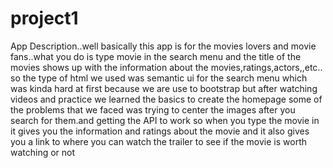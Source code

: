 # project1
App Description..well basically this app is for the movies lovers and movie fans..what you do is type movie in the search menu and the title of the movies shows up with the information about the movies,ratings,actors,,etc..
so the type of html we used was semantic ui for the search menu which was kinda hard at first because we are use to bootstrap but after watching videos and practice we learned the basics to create the homepage
some of the problems that we faced was trying to center the images after you search for them.and getting the API to work
so when you type the movie in it gives you the information and ratings about the movie and it also gives you a link to where you can watch the trailer to see if the movie is worth watching or not
